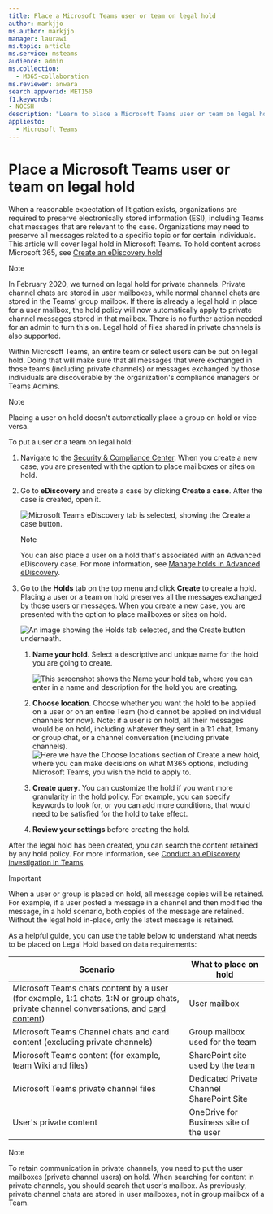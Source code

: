 ```yaml
---
title: Place a Microsoft Teams user or team on legal hold
author: markjjo
ms.author: markjjo
manager: laurawi
ms.topic: article
ms.service: msteams
audience: admin
ms.collection: 
  - M365-collaboration
ms.reviewer: anwara
search.appverid: MET150
f1.keywords:
- NOCSH
description: "Learn to place a Microsoft Teams user or team on legal hold using the Security & Compliance Center and learn what needs a legal hold based on data requirements."
appliesto: 
  - Microsoft Teams
---
```


# Place a Microsoft Teams user or team on legal hold

When a reasonable expectation of litigation exists, organizations are required to preserve electronically stored information (ESI), including Teams chat messages that are relevant to the case. Organizations may need to preserve all messages related to a specific topic or for certain individuals. This article will cover legal hold in Microsoft Teams. To hold content across Microsoft 365, see [Create an eDiscovery hold](https://docs.microsoft.com/microsoft-365/compliance/create-ediscovery-holds)

> [!NOTE]
> In February 2020, we turned on legal hold for private channels. Private channel chats are stored in user mailboxes, while normal channel chats are stored in the Teams’ group mailbox. If there is already a legal hold in place for a user mailbox, the hold policy will now automatically apply to private channel messages stored in that mailbox. There is no further action needed for an admin to turn this on. Legal hold of files shared in private channels is also supported.

Within Microsoft Teams, an entire team or select users can be put on legal hold. Doing that will make sure that all messages that were exchanged in those teams (including private channels) or messages exchanged by those individuals are discoverable by the organization's compliance managers or Teams Admins.

> [!NOTE]
> Placing a user on hold doesn't automatically place a group on hold or vice-versa.

To put a user or a team on legal hold:

1. Navigate to the [Security & Compliance Center](https://go.microsoft.com/fwlink/?linkid=854628). When you create a new case, you are presented with the option to place mailboxes or sites on hold.

2. Go to **eDiscovery** and create a case by clicking **Create a case**. After the case is created, open it.
  
   ![Microsoft Teams eDiscovery tab is selected, showing the Create a case button.](media/LegalHold1.png)

   > [!NOTE]
   > You can also place a user on a hold that's associated with an Advanced eDiscovery case. For more information, see [Manage holds in Advanced eDiscovery](https://docs.microsoft.com/microsoft-365/compliance/managing-holds).

3. Go to the **Holds** tab on the top menu and click **Create** to create a hold. Placing a user or a team on hold preserves all the messages exchanged by those users or messages. When you create a new case, you are presented with the option to place mailboxes or sites on hold.

   ![An image showing the Holds tab selected, and the Create button underneath.](media/LegalHold2.png)
    
    1. **Name your hold**. Select a descriptive and unique name for the hold you are going to create.
  
       ![This screenshot shows the Name your hold tab, where you can enter in a name and description for the hold you are creating.](media/LegalHold3.png)

    1. **Choose location**. Choose whether you want the hold to be applied on a user or on an entire Team (hold cannot be applied on individual channels for now). Note: if a user is on hold, all their messages would be on hold, including whatever they sent in a 1:1 chat, 1:many or group chat, or a channel conversation (including private channels).
    ![Here we have the Choose locations section of Create a new hold, where you can make decisions on what M365 options, including Microsoft Teams, you wish the hold to apply to.](media/LegalHold4.png)

    2. **Create query**. You can customize the hold if you want more granularity in the hold policy. For example, you can specify keywords to look for, or you can add more conditions, that would need to be satisfied for the hold to take effect.
    
    3. **Review your settings** before creating the hold.

After the legal hold has been created, you can search the content retained by any hold policy. For more information, see [Conduct an eDiscovery investigation in Teams](eDiscovery-investigation.md).

> [!IMPORTANT]
> When a user or group is placed on hold, all message copies will be retained. For example, if a user posted a message in a channel and then modified the message, in a hold scenario, both copies of the message are retained. Without the legal hold in-place, only the latest message is retained.

As a helpful guide, you can use the table below to understand what needs to be placed on Legal Hold based on data requirements:

|Scenario  |What to place on hold|
|---------|---------|
|Microsoft Teams chats content by a user (for example, 1:1 chats, 1:N or group chats, private channel conversations, and [card content](https://docs.microsoft.com/microsoftteams/platform/task-modules-and-cards/what-are-cards))     |User mailbox         |
|Microsoft Teams Channel chats and card content (excluding private channels)   |Group mailbox used for the team         |
|Microsoft Teams content (for example, team Wiki and files)     |SharePoint site used by the team         |
|Microsoft Teams private channel files     |Dedicated Private Channel SharePoint Site     |
|User's private content     |OneDrive for Business site of the user         |

> [!NOTE]
> To retain communication in private channels, you need to put the user mailboxes (private channel users) on hold. When searching for content in private channels, you should search that user's mailbox. As previously, private channel chats are stored in user mailboxes, not in group mailbox of a Team.
